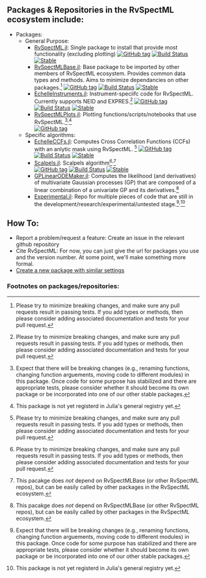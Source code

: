 ## Packages & Repositories in the RvSpectML ecosystem include:
- Packages:
   * General Purpose:
     - [RvSpectML.jl](https://github.com/eford/RvSpectML.jl):  Single package to install that provide most functionality (excluding plotting)
     [![GitHub tag](https://img.shields.io/github/tag/RvSpectML/RvSpectMLBase.jl.svg)](https://GitHub.com/RvSpectML/RvSpectMLBase.jl/tags/)
     [![Build Status](https://github.com/RvSpectML/RvSpectMLBase.jl/workflows/CI/badge.svg)](https://github.com/RvSpectML/RvSpectMLBase.jl/actions)
     [![Stable](https://img.shields.io/badge/docs-stable-blue.svg)](https://RvSpectML.github.io/RvSpectMLBase.jl/stable) 
     - [RvSpectMLBase.jl](https://github.com/RvSpectML/RvSpectMLBase.jl): Base package to be imported by other members of RvSpectML ecosystem. Provides common data types and methods.  Aims to minimize dependancies on other packages.[^itend-stable]
     [![GitHub tag](https://img.shields.io/github/tag/RvSpectML/RvSpectMLBase.jl.svg)](https://GitHub.com/RvSpectML/RvSpectMLBase.jl/tags/)
     [![Build Status](https://github.com/RvSpectML/RvSpectMLBase.jl/workflows/CI/badge.svg)](https://github.com/RvSpectML/RvSpectMLBase.jl/actions)
     [![Stable](https://img.shields.io/badge/docs-stable-blue.svg)](https://RvSpectML.github.io/RvSpectMLBase.jl/stable) 
     - [EchelleInstruments.jl](https://github.com/RvSpectML/EchelleInstruments.jl): Instrument-speciifc code for RvSpectML.  Currently supports NEID and EXPRES.[^itend-stable]
     [![GitHub tag](https://img.shields.io/github/tag/RvSpectML/EchelleInstruments.jl.svg)](https://GitHub.com/RvSpectML/EchelleInstruments.jl/tags/)
     [![Build Status](https://github.com/RvSpectML/EchelleInstruments.jl/workflows/CI/badge.svg)](https://github.com/RvSpectML/EchelleInstruments.jl/actions)
     [![Stable](https://img.shields.io/badge/docs-stable-blue.svg)](https://RvSpectML.github.io/EchelleInstruments.jl/stable)  
     - [RvSpectMLPlots.jl](https://github.com/RvSpectML/RvSpectMLPlots.jl):  Plotting functions/scripts/notebooks that use RvSpectML.[^research-is-hard]<sup>,</sup>[^reg-pending]      
     [![GitHub tag](https://img.shields.io/github/tag/RvSpectML/RvSpectMLPlots.jl.svg)](https://GitHub.com/RvSpectML/RvSpectMLPlots.jl/tags/)
  * Specific algorithms: 
     - [EchelleCCFs.jl](https://github.com/RvSpectML/EchelleCCFs.jl):  Computes Cross Correlation Functions (CCFs) with an anlytic mask using RvSpectML.  [^itend-stable]
     [![GitHub tag](https://img.shields.io/github/tag/RvSpectML/EchelleCCFs.jl.svg)](https://GitHub.com/RvSpectML/EchelleCCFs.jl/tags/)
     [![Build Status](https://github.com/RvSpectML/EchelleCCFs.jl/workflows/CI/badge.svg)](https://github.com/RvSpectML/EchelleCCFs.jl/actions)
     [![Stable](https://img.shields.io/badge/docs-stable-blue.svg)](https://RvSpectML.github.io/EchelleCCFs.jl/stable)  
     - [Scalpels.jl](https://github.com/RvSpectML/Scalpels.jl): Scalpels algorithm[^itend-stable]<sup>,</sup>[^indep]  
     [![GitHub tag](https://img.shields.io/github/tag/RvSpectML/EchelleCCFs.jl.svg)](https://GitHub.com/RvSpectML/EchelleCCFs.jl/tags/)
     [![Build Status](https://github.com/RvSpectML/Scalpels.jl/workflows/CI/badge.svg)](https://github.com/RvSpectML/Scalpels.jl/actions)
     [![Stable](https://img.shields.io/badge/docs-stable-blue.svg)](https://RvSpectML.github.io/Scalpels.jl/stable)  
     - [GPLinearODEMaker.jl](https://github.com/christiangil/GPLinearODEMaker.jl):  Computes the likelihood (and derivatives) of multivariate Gaussian processes (GP) that are composed of a linear combination of a univariate GP and its derivatives.[^indep]
     - [Experimental.jl](https://github.com/RvSpectML/Experimental.jl): Repo for multiple pieces of code that are still in the development/research/experimental/untested stage.[^research-is-hard]<sup>,</sup>[^reg-pending]  



## How To:
- Report a problem/request a feature:  Create an issue in the relevant github repository
- Cite RvSpectML:  For now, you can just give the url for packages you use and the version number.  At some point, we'll make something more formal.
- [Create a new package with similar settings](PkgTemplate.md)

### Footnotes on packages/repositories:

[^itend-stable]:  Please try to minimize breaking changes, and make sure any pull requests result in passing tests.  If you add types or methods, then please consider adding associated documentation and tests for your pull request.  
[^indep]: This pacakge does *not* depend on RvSpectMLBase (or other RvSpectML repos), but can be easily called by other packages in the RvSpectML ecosystem.
[^research-is-hard]:  Expect that there will be breaking changes (e.g., renaming functions, changing function arguements, moving code to different modules) in this package.  Once code for some purpose has stabilized and there are appropriate tests, please consider whether it should become its own package or be incorporated into one of our other stable packages.
[^reg-pending]: This package is not yet registerd in Julia's general registry yet.
